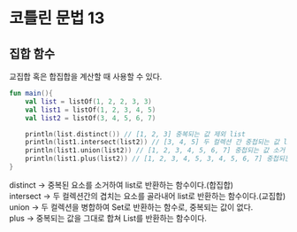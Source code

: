 # 코틀린 문법 13

## 집합 함수

교집합 혹은 합집합을 계산할 때 사용할 수 있다.

```kotlin
fun main(){
    val list = listOf(1, 2, 2, 3, 3)
    val list1 = listOf(1, 2, 3, 4, 5)
    val list2 = listOf(3, 4, 5, 6, 7)

    println(list.distinct()) // [1, 2, 3] 중복되는 값 제외 list
    println(list1.intersect(list2)) // [3, 4, 5] 두 컬렉션 간 중첩되는 값 list 
    println(list1.union(list2)) // [1, 2, 3, 4, 5, 6, 7] 중첩되는 값 소거 
    println(list1.plus(list2)) // [1, 2, 3, 4, 5, 3, 4, 5, 6, 7] 중첩되는 값 소거 하지 않음
}
```

distinct -> 중복된 요소를 소거하여 list로 반환하는 함수이다.(합집합)   
intersect -> 두 컬렉션간의 겹치는 요소를 골라내어 list로 반환하는 함수이다.(교집합)   
union -> 두 컬렉션을 병합하여 Set로 반환하는 함수로, 중복되는 값이 없다.   
plus -> 중복되는 값을 그대로 합쳐 List를 반환하는 함수이다. 